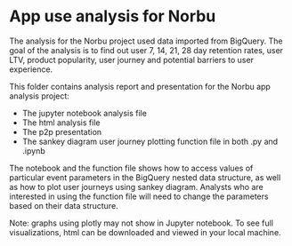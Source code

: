 
# App use analysis for Norbu
The analysis for the Norbu project used data imported from BigQuery. The goal of the analysis is to find out user 7, 14, 21, 28 day retention rates, user LTV, product popularity, user journey and potential barriers to user experience. 

This folder contains analysis report and presentation for the Norbu app analysis project: 

- The jupyter notebook analysis file
- The html analysis file
- The p2p presentation
- The sankey diagram user journey plotting function file in both .py and .ipynb


The notebook and the function file shows how to access values of particular event parameters in the BigQuery nested data structure, as well as how to plot user journeys using sankey diagram. Analysts who are interested in using the function file will need to change the parameters based on their data structure. 

Note: graphs using plotly may not show in Jupyter notebook. To see full visualizations, html can be downloaded and viewed in your local machine.
